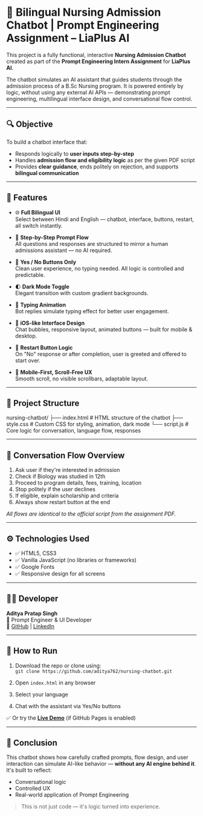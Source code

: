 # 🧠 Bilingual Nursing Admission Chatbot | Prompt Engineering Assignment – LiaPlus AI

This project is a fully functional, interactive **Nursing Admission Chatbot** created as part of the **Prompt Engineering Intern Assignment** for **LiaPlus AI**.

The chatbot simulates an AI assistant that guides students through the admission process of a B.Sc Nursing program. It is powered entirely by logic, without using any external AI APIs — demonstrating prompt engineering, multilingual interface design, and conversational flow control.

---

## 🔍 Objective

To build a chatbot interface that:
- Responds logically to **user inputs step-by-step**
- Handles **admission flow and eligibility logic** as per the given PDF script
- Provides **clear guidance**, ends politely on rejection, and supports **bilingual communication**

---

## 🚀 Features

- 🌐 **Full Bilingual UI**  
  Select between Hindi and English — chatbot, interface, buttons, restart, all switch instantly.

- 🧠 **Step-by-Step Prompt Flow**  
  All questions and responses are structured to mirror a human admissions assistant — no AI required.

- 🔘 **Yes / No Buttons Only**  
  Clean user experience, no typing needed. All logic is controlled and predictable.

- 🌓 **Dark Mode Toggle**  
  Elegant transition with custom gradient backgrounds.

- 💬 **Typing Animation**  
  Bot replies simulate typing effect for better user engagement.

- 🎨 **iOS-like Interface Design**  
  Chat bubbles, responsive layout, animated buttons — built for mobile & desktop.

- 🔁 **Restart Button Logic**  
  On "No" response or after completion, user is greeted and offered to start over.

- 📱 **Mobile-First, Scroll-Free UX**  
  Smooth scroll, no visible scrollbars, adaptable layout.

---

## 📁 Project Structure

nursing-chatbot/
├── index.html # HTML structure of the chatbot
├── style.css # Custom CSS for styling, animation, dark mode
└── script.js # Core logic for conversation, language flow, responses

---

## 🧪 Conversation Flow Overview

1. Ask user if they're interested in admission  
2. Check if Biology was studied in 12th  
3. Proceed to program details, fees, training, location  
4. Stop politely if the user declines  
5. If eligible, explain scholarship and criteria  
6. Always show restart button at the end

_All flows are identical to the official script from the assignment PDF._

---

## ⚙️ Technologies Used

- ✅ HTML5, CSS3
- ✅ Vanilla JavaScript (no libraries or frameworks)
- ✅ Google Fonts
- ✅ Responsive design for all screens

---

## 👨‍💻 Developer

**Aditya Pratap Singh**  
📍 Prompt Engineer & UI Developer  
🔗 [GitHub](https://github.com/aditya762) | [LinkedIn](https://linkedin.com/in/aditya45)

---

## 📌 How to Run

1. Download the repo or clone using:  
   `git clone https://github.com/aditya762/nursing-chatbot.git`

2. Open `index.html` in any browser  
3. Select your language  
4. Chat with the assistant via Yes/No buttons  

✅ Or try the **[Live Demo](https://aditya762.github.io/Admission-Chatbot/)** (if GitHub Pages is enabled)

---

## 🏁 Conclusion

This chatbot shows how carefully crafted prompts, flow design, and user interaction can simulate AI-like behavior — **without any AI engine behind it**. It's built to reflect:

- Conversational logic  
- Controlled UX  
- Real-world application of Prompt Engineering

> This is not just code — it's logic turned into experience.






